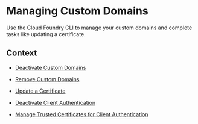 <!-- loio4651cdc79a1c49878e340e0448e5d0e6 -->

# Managing Custom Domains

Use the Cloud Foundry CLI to manage your custom domains and complete tasks like updating a certificate.



## Context

-   [Deactivate Custom Domains](deactivate-custom-domains-b43e502.md)

-   [Remove Custom Domains](remove-custom-domains-aea379a.md)

-   [Update a Certificate](update-a-certificate-721233b.md)

-   [Deactivate Client Authentication](deactivate-client-authentication-c397fc7.md)

-   [Manage Trusted Certificates for Client Authentication](manage-trusted-certificates-for-client-authentication-5289f69.md)


